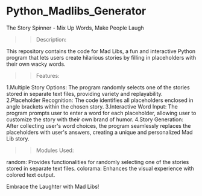 # Python_Madlibs_Generator
The Story Spinner - Mix Up Words, Make People Laugh

>>Description:

This repository contains the code for Mad Libs, a fun and interactive Python program that lets users create hilarious stories by filling in placeholders with their own wacky words.

>>Features:

1.Multiple Story Options: The program randomly selects one of the stories stored in separate text files, providing variety and replayability. 
2.Placeholder Recognition: The code identifies all placeholders enclosed in angle brackets within the chosen story.
3.Interactive Word Input: The program prompts user to enter a word for each placeholder, allowing user to customize the story with their own brand of humor.
4.Story Generation: After collecting user's word choices, the program seamlessly replaces the placeholders with user's answers, creating a unique and personalized Mad Lib story.

>>Modules Used:

random: Provides functionalities for randomly selecting one of the stories stored in separate text files.
colorama: Enhances the visual experience with colored text output.

Embrace the Laughter with Mad Libs!
